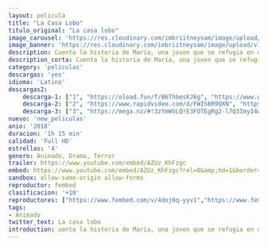 ```yaml
---
layout: pelicula
title: "La Casa Lobo"
titulo_original: "La casa lobo"
image_carousel: 'https://res.cloudinary.com/imbriitneysam/image/upload/v1542237380/casa-poster-min.jpg'
image_banner: 'https://res.cloudinary.com/imbriitneysam/image/upload/v1542237381/casa-banner-min.jpg'
description: Cuenta la historia de María, una joven que se refugia en una casa en el sur de Chile después de escapar de una colonia alemana. La producción de la película se ha realizado en una serie de muestras en las que instalamos nuestro estudio en el espacio de exposición. Así el público puede ver el desarrollo de la producción como una obra en permanente cambio.
description_corta: Cuenta la historia de María, una joven que se refugia en una casa en el sur de Chile después de escapar de una colonia alemana. La producción de la película se ha realizado en una serie de muestras en las que instalamos nuestro estudio en..
category: 'peliculas'
descargas: 'yes'
idioma: 'Latino'
descargas2:
    descarga-1: ["1", "https://oload.fun/f/B6ThbesKJ6g", "https://www.google.com/s2/favicons?domain=openload.co","OpenLoad","https://res.cloudinary.com/imbriitneysam/image/upload/v1541473684/mexico.png", "Latino", "Full HD"]
    descarga-2: ["2", "https://www.rapidvideo.com/d/FWIS6R9QXN", "https://www.google.com/s2/favicons?domain=www.rapidvideo.com","RapidVideo","https://res.cloudinary.com/imbriitneysam/image/upload/v1541473684/mexico.png", "Latino", "Full HD"]
    descarga-3: ["3", "https://mega.nz/#!3zYmWSLQ!E3FOTEgRg2-l7Q3ImyI4wHB9heBCg60TSw0iYFqUlZ0", "https://www.google.com/s2/favicons?domain=mega.nz","Mega","https://res.cloudinary.com/imbriitneysam/image/upload/v1541473684/mexico.png", "Latino", "Full HD"]
nuevo: 'new_peliculas'
anio: '2018'
duracion: '1h 15 min'
calidad: 'Full HD'
estrellas: '4'
genero: Animado, Drama, Terror
trailer: https://www.youtube.com/embed/AZUz_KhFzgc
embed: https://www.youtube.com/embed/AZUz_KhFzgc?rel=0&amp;hd=1&border=0&wmode=opaque&enablejsapi=1&modestbranding=1&controls=1&showinfo=1
sandbox: allow-same-origin allow-forms
reproductor: fembed
clasificacion: '+10'
reproductores: ["https://www.fembed.com/v/4doj0q-yyv1","https://www.fembed.com/v/gql-3b-41n7-14q"]
tags:
- Animado
twitter_text: La casa lobo
introduction: uenta la historia de María, una joven que se refugia en una casa en el sur de Chile después de escapar de una colonia alemana. La producción de la película se ha realizado en una serie de muestras en las que instalamos nuestro estudio en..
---
```












